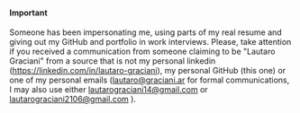 #### **Important**

Someone has been impersonating me, using parts of my real resume and giving out my GitHub and portfolio in work interviews. Please, take attention if you received a communication from someone claiming to be "Lautaro Graciani" from a source that is not my personal linkedin (https://linkedin.com/in/lautaro-graciani), my personal GitHub (this one) or one of my personal emails ([lautaro@graciani.ar](mailto:lautaro@graciani.ar) for formal communications, I may also use either [lautarograciani14@gmail.com](mailto:lautarograciani14@gmail.com) or [lautarograciani2106@gmail.com](mailto:lautarograciani2106@gmail.com) ).
